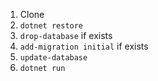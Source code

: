 ﻿1. Clone
2. ``dotnet restore``
3. ``drop-database`` if exists
4. ``add-migration initial`` if exists
5. ``update-database``
6. ``dotnet run``